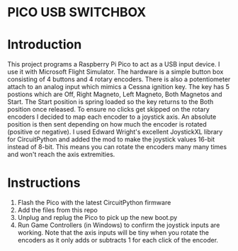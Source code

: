 # PICO USB SWITCHBOX

# Introduction

This project programs a Raspberry Pi Pico to act as a USB input device. I use it with Microsoft Flight Simulator. The hardware is a simple button box consisting of 4 buttons and 4 rotary encoders. There is also a potentiometer attach to an analog input which mimics a Cessna ignition key. The key has 5 postions which are Off, Right Magneto, Left Magneto, Both Magnetos and Start. The Start position is spring loaded so the key returns to the Both position once released.
To ensure no clicks get skipped on the rotary encoders I decided to map each encoder to a joystick axis. An absolute position is then sent depending on how much the encoder is rotated (positive or negative).
I used Edward Wright's excellent JoystickXL library for CircuitPython and added the mod to make the joystick values  16-bit instead of 8-bit. This means you can rotate the encoders many many times and won't reach the axis extremities.

# Instructions

1. Flash the Pico with the latest CircuitPython firmware
2. Add the files from this repo
3. Unplug and replug the Pico to pick up the new boot.py
4. Run Game Controllers (in Windows) to confirm the joystick inputs are working. Note that the axis inputs will be tiny when you rotate the encoders as it only adds or subtracts 1 for each click of the encoder.

